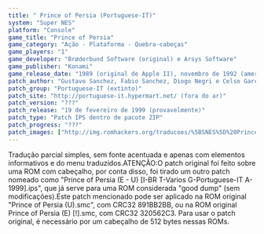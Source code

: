 ```yaml
---
title: " Prince of Persia (Portuguese-IT)"
system: "Super NES"
platform: "Console"
game_title: "Prince of Persia"
game_category: "Ação - Plataforma - Quebra-cabeças"
game_players: "1"
game_developer: "Brøderbund Software (original) e Arsys Software"
game_publisher: "Konami"
game_release_date: "1989 (original de Apple II), novembro de 1992 (americana) e 22 de abril de 1993 (européia)"
patch_author: "Gustavo Sanchez, Fabio Sanchez, Diogo Negri e Celso Garcia"
patch_group: "Portuguese-IT (extinto)"
patch_site: "http://portuguese-it.hypermart.net/ (fora do ar)"
patch_version: "???"
patch_release: "19 de fevereiro de 1999 (provavelmente)"
patch_type: "Patch IPS dentro de pacote ZIP"
patch_progress: "???"
patch_images: ["http://img.romhackers.org/traducoes/%5BSNES%5D%20Prince%20of%20Persia%20-%20Portuguese-IT%20-%201.png","http://img.romhackers.org/traducoes/%5BSNES%5D%20Prince%20of%20Persia%20-%20Portuguese-IT%20-%202.png","http://img.romhackers.org/traducoes/%5BSNES%5D%20Prince%20of%20Persia%20-%20Portuguese-IT%20-%203.png"]
---
```

Tradução parcial simples, sem fonte acentuada e apenas com elementos informativos e do menu traduzidos.ATENÇÃO:O patch original foi feito sobre uma ROM com cabeçalho, por conta disso, foi tirado um outro patch nomeado como "Prince of Persia (E - U) [I-BR T-Varios G-Portuguese-IT A-1999].ips", que já serve para uma ROM considerada "good dump" (sem modificações).Este patch mencionado pode ser aplicado na ROM original "Prince of Persia (U).smc", com CRC32 891BB2BB, ou na ROM original Prince of Persia (E) [!].smc, com CRC32 320562C3. Para usar o patch original, é necessário por um cabeçalho de 512 bytes nessas ROMs.